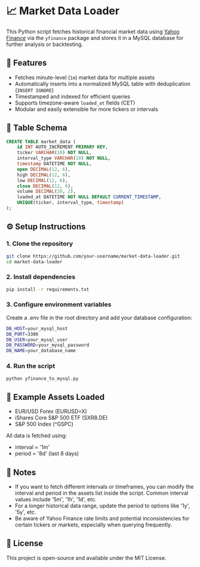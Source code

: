 # 📈 Market Data Loader

This Python script fetches historical financial market data using [Yahoo Finance](https://finance.yahoo.com/) via the `yfinance` package and stores it in a MySQL database for further analysis or backtesting.

## 🚀 Features

- Fetches minute-level (`1m`) market data for multiple assets
- Automatically inserts into a normalized MySQL table with deduplication (`INSERT IGNORE`)
- Timestamped and indexed for efficient queries
- Supports timezone-aware `loaded_at` fields (CET)
- Modular and easily extensible for more tickers or intervals

## 🧱 Table Schema

```sql
CREATE TABLE market_data (
    id INT AUTO_INCREMENT PRIMARY KEY,
    ticker VARCHAR(10) NOT NULL,
    interval_type VARCHAR(10) NOT NULL,
    timestamp DATETIME NOT NULL,
    open DECIMAL(12, 6),
    high DECIMAL(12, 6),
    low DECIMAL(12, 6),
    close DECIMAL(12, 6),
    volume DECIMAL(20, 2),
    loaded_at DATETIME NOT NULL DEFAULT CURRENT_TIMESTAMP,
    UNIQUE(ticker, interval_type, timestamp)
);
```


## ⚙️ Setup Instructions

### 1. Clone the repository
```bash
git clone https://github.com/your-username/market-data-loader.git
cd market-data-loader
```

### 2. Install dependencies
```bash
pip install -r requirements.txt
```

### 3. Configure environment variables
Create a .env file in the root directory and add your database configuration:
```bash
DB_HOST=your_mysql_host
DB_PORT=3306
DB_USER=your_mysql_user
DB_PASSWORD=your_mysql_password
DB_NAME=your_database_name
```
### 4. Run the script
```bash
python yfinance_to_mysql.py
```

## 📝 Example Assets Loaded
- EUR/USD Forex (EURUSD=X)
- iShares Core S&P 500 ETF (SXR8.DE)
- S&P 500 Index (^GSPC)

All data is fetched using:
- interval = '1m'
- period = '8d' (last 8 days)

## 📒 Notes
- If you want to fetch different intervals or timeframes, you can modify the interval and period in the assets list inside the script. Common interval values include '5m', '1h', '1d', etc.
- For a longer historical data range, update the period to options like '1y', '5y', etc.
- Be aware of Yahoo Finance rate limits and potential inconsistencies for certain tickers or markets, especially when querying frequently.

## 📄 License
This project is open-source and available under the MIT License.
